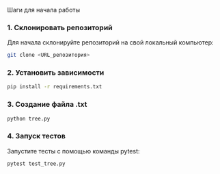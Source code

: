 Шаги для начала работы

### 1. Склонировать репозиторий

Для начала склонируйте репозиторий на свой локальный компьютер:

```bash
git clone <URL_репозитория>
```
### 2. Установить зависимости

```bash
pip install -r requirements.txt
```

### 3. Создание файла .txt

```bash
python tree.py
```

### 4. Запуск тестов

Запустите тесты с помощью команды pytest:
```bash
pytest test_tree.py
```